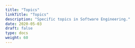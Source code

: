 ```yaml
---
title: "Topics"
linkTitle: "Topics"
description: "Specific topics in Software Engineering." 
date: 2020-05-03
draft: false
type: docs
weight: 60
---
```


